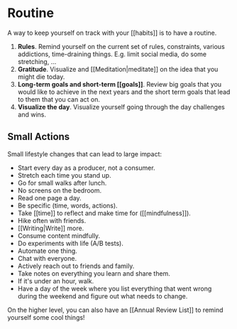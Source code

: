# Routine

A way to keep yourself on track with your [[habits]] is to have a routine.

1. **Rules**. Remind yourself on the current set of rules, constraints, various addictions, time-draining things. E.g. limit social media, do some stretching, ...
2. **Gratitude**. Visualize and [[Meditation|meditate]] on the idea that you might die today.
3. **Long-term goals and short-term [[goals]]**. Review big goals that you would like to achieve in the next years and the short term goals that lead to them that you can act on.
4. **Visualize the day**. Visualize yourself going through the day challenges and wins.

## Small Actions

Small lifestyle changes that can lead to large impact:

- Start every day as a producer, not a consumer.
- Stretch each time you stand up.
- Go for small walks after lunch.
- No screens on the bedroom.
- Read one page a day.
- Be specific (time, words, actions).
- Take [[time]] to reflect and make time for ([[mindfulness]]).
- Hike often with friends.
- [[Writing|Write]] more.
- Consume content mindfully.
- Do experiments with life (A/B tests).
- Automate one thing.
- Chat with everyone.
- Actively reach out to friends and family.
- Take notes on everything you learn and share them.
- If it's under an hour, walk.
- Have a day of the week where you list everything that went wrong during the weekend and figure out what needs to change.

On the higher level, you can also have an [[Annual Review List]] to remind yourself some cool things!
